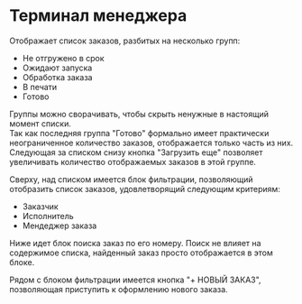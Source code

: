 # Терминал менеджера

Отображает список заказов, разбитых на несколько групп:

* Не отгружено в срок
* Ожидают запуска
* Обработка заказа
* В печати
* Готово

Группы можно сворачивать, чтобы скрыть ненужные в настоящий момент списки.  
Так как последняя группа "Готово" формально имеет практически неограниченное количество заказов, отображается только часть из них.  Следующая за списком снизу кнопка "Загрузить еще" позволяет увеличивать количество отображаемых заказов в этой группе.

Сверху, над списком имеется блок фильтрации, позволяющий отобразить список заказов, удовлетворящий следующим критериям:

* Заказчик
* Исполнитель
* Мендеджер заказа

Ниже идет блок поиска заказ по его номеру. Поиск не влияет на содержимое списка, найденный заказ просто отображается в этом блоке.

Рядом с блоком фильтрации имеется кнопка  "+ НОВЫЙ ЗАКАЗ", позволяющая приступить к оформлению нового заказа.
